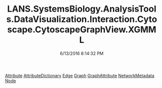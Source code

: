 ﻿---
title: LANS.SystemsBiology.AnalysisTools.DataVisualization.Interaction.Cytoscape.CytoscapeGraphView.XGMML
date: 6/13/2016 8:14:32 PM
---

[Attribute](T-LANS.SystemsBiology.AnalysisTools.DataVisualization.Interaction.Cytoscape.CytoscapeGraphView.XGMML.Attribute.html)
[AttributeDictionary](T-LANS.SystemsBiology.AnalysisTools.DataVisualization.Interaction.Cytoscape.CytoscapeGraphView.XGMML.AttributeDictionary.html)
[Edge](T-LANS.SystemsBiology.AnalysisTools.DataVisualization.Interaction.Cytoscape.CytoscapeGraphView.XGMML.Edge.html)
[Graph](T-LANS.SystemsBiology.AnalysisTools.DataVisualization.Interaction.Cytoscape.CytoscapeGraphView.XGMML.Graph.html)
[GraphAttribute](T-LANS.SystemsBiology.AnalysisTools.DataVisualization.Interaction.Cytoscape.CytoscapeGraphView.XGMML.GraphAttribute.html)
[NetworkMetadata](T-LANS.SystemsBiology.AnalysisTools.DataVisualization.Interaction.Cytoscape.CytoscapeGraphView.XGMML.NetworkMetadata.html)
[Node](T-LANS.SystemsBiology.AnalysisTools.DataVisualization.Interaction.Cytoscape.CytoscapeGraphView.XGMML.Node.html)
